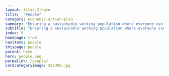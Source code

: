 ```yaml
---
layout: tiles-2-hero
title:  "People"
category: economic-action-plan
summary: "Ensuring a sustainable working population where everyone can participate in and benefit from our increased prosperity."
subtitle: "Ensuring a sustainable working population where everyone can participate in and benefit from our increased prosperity."
index: 8
homepage: true
navitems: people
thispage: people
parent: home
hero: people.png
permalink: /people/
cardcategoryimage: 267398.jpg
---
```


